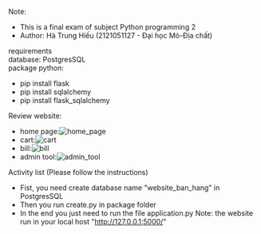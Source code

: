 ﻿Note:
- This is a final exam of subject Python programming 2
- Author: Hà Trung Hiếu (2121051127 - Đại học Mỏ-Địa chất)

requirements <br/>
database: PostgresSQL <br/>
package python: <br/>
- pip install flask
- pip install sqlalchemy
- pip install flask_sqlalchemy

Review website:
- home page:![home_page](https://user-images.githubusercontent.com/99707464/179167071-871bbf52-d65f-4fb9-9847-46108ac4c2d2.png)
- cart:![cart](https://user-images.githubusercontent.com/99707464/179167117-620e8342-901e-4062-8670-d1c76d67fb9e.png)
- bill:![bill](https://user-images.githubusercontent.com/99707464/179167167-4a38c27b-d4c2-44bb-9a5b-697291625f93.png)
- admin tool:![admin_tool](https://user-images.githubusercontent.com/99707464/179167202-61be7d9a-37ff-4941-a875-7624848c7c6d.png)


Activity list (Please follow the instructions)
- Fist, you need create database name "website_ban_hang" in PostgresSQL
- Then you run create.py in package folder
- In the end you just need to run the file application.py
Note: the website run in your local host "http://127.0.0.1:5000/"
